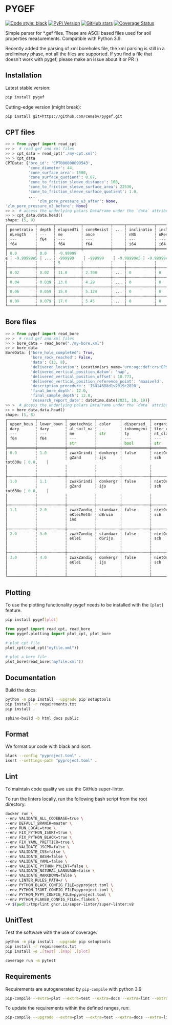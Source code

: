 # PYGEF

[![Code style: black](https://img.shields.io/badge/code%20style-black-000000.svg)](https://github.com/ambv/black)
[![PyPi Version](https://img.shields.io/pypi/v/pygef.svg)](https://pypi.org/project/pygef)
[![GitHub stars](https://img.shields.io/github/stars/ritchie46/pygef.svg?logo=github&label=Stars&logoColor=white)](https://github.com/ritchie46/pygef)
[![Coverage Status](https://coveralls.io/repos/github/cemsbv/pygef/badge.svg?branch=master)](https://coveralls.io/github/cemsbv/pygef?branch=master)

Simple parser for \*.gef files. These are ASCII based files used for soil
properties measurements. Compatible with Python 3.9.

Recently added the parsing of xml boreholes file, the xml parsing is still in a
preliminary phase, not all the files are supported. If you find a file that
doesn't work with pygef, please make an issue about it or PR :)

## Installation

Latest stable version:

```sh
pip install pygef
```

Cutting-edge version (might break):

```sh
pip install git+https://github.com/cemsbv/pygef.git
```

## CPT files

```python
>> > from pygef import read_cpt
>> >  # read gef and xml files
>> > cpt_data = read_cpt("./my-cpt.xml")
>> > cpt_data
CPTData: {'bro_id': 'CPT000000099543',
          'cone_diameter': 44,
          'cone_surface_area': 1500,
          'cone_surface_quotient': 0.67,
          'cone_to_friction_sleeve_distance': 100,
          'cone_to_friction_sleeve_surface_area': 22530,
          'cone_to_friction_sleeve_surface_quotient': 1.0,
          ...
              'zlm_pore_pressure_u3_after': None,
'zlm_pore_pressure_u3_before': None}
>> >  # access the underlying polars DataFrame under the `data` attribute
>> > cpt_data.data.head()
shape: (5, 9)
┌────────────┬───────┬───────────┬────────────┬─────┬────────────┬────────────┬────────────┬────────────┐
│ penetratio ┆ depth ┆ elapsedTi ┆ coneResist ┆ ... ┆ inclinatio ┆ inclinatio ┆ localFrict ┆ frictionRa │
│ nLength    ┆ ---   ┆ me        ┆ ance       ┆     ┆ nNS        ┆ nResultant ┆ ion        ┆ tio        │
│ ---        ┆ f64   ┆ ---       ┆ ---        ┆     ┆ ---        ┆ ---        ┆ ---        ┆ ---        │
│ f64        ┆       ┆ f64       ┆ f64        ┆     ┆ i64        ┆ i64        ┆ f64        ┆ f64        │
╞════════════╪═══════╪═══════════╪════════════╪═════╪════════════╪════════════╪════════════╪════════════╡
│ 0.0        ┆ 0.0   ┆ -9.99999
e ┆ -9.99999e5 ┆ ... ┆ -999999    ┆ -999999    ┆ -9.99999e5 ┆ -9.99999e5 │
│            ┆       ┆ 5         ┆            ┆     ┆            ┆            ┆            ┆            │
├╌╌╌╌╌╌╌╌╌╌╌╌┼╌╌╌╌╌╌╌┼╌╌╌╌╌╌╌╌╌╌╌┼╌╌╌╌╌╌╌╌╌╌╌╌┼╌╌╌╌╌┼╌╌╌╌╌╌╌╌╌╌╌╌┼╌╌╌╌╌╌╌╌╌╌╌╌┼╌╌╌╌╌╌╌╌╌╌╌╌┼╌╌╌╌╌╌╌╌╌╌╌╌┤
│ 0.02       ┆ 0.02  ┆ 11.0      ┆ 2.708      ┆ ... ┆ 0          ┆ 0          ┆ 0.03       ┆ 0.6        │
├╌╌╌╌╌╌╌╌╌╌╌╌┼╌╌╌╌╌╌╌┼╌╌╌╌╌╌╌╌╌╌╌┼╌╌╌╌╌╌╌╌╌╌╌╌┼╌╌╌╌╌┼╌╌╌╌╌╌╌╌╌╌╌╌┼╌╌╌╌╌╌╌╌╌╌╌╌┼╌╌╌╌╌╌╌╌╌╌╌╌┼╌╌╌╌╌╌╌╌╌╌╌╌┤
│ 0.04       ┆ 0.039 ┆ 13.0      ┆ 4.29       ┆ ... ┆ 0          ┆ 0          ┆ 0.039      ┆ 0.8        │
├╌╌╌╌╌╌╌╌╌╌╌╌┼╌╌╌╌╌╌╌┼╌╌╌╌╌╌╌╌╌╌╌┼╌╌╌╌╌╌╌╌╌╌╌╌┼╌╌╌╌╌┼╌╌╌╌╌╌╌╌╌╌╌╌┼╌╌╌╌╌╌╌╌╌╌╌╌┼╌╌╌╌╌╌╌╌╌╌╌╌┼╌╌╌╌╌╌╌╌╌╌╌╌┤
│ 0.06       ┆ 0.059 ┆ 15.0      ┆ 5.124      ┆ ... ┆ 0          ┆ 0          ┆ 0.045      ┆ 0.9        │
├╌╌╌╌╌╌╌╌╌╌╌╌┼╌╌╌╌╌╌╌┼╌╌╌╌╌╌╌╌╌╌╌┼╌╌╌╌╌╌╌╌╌╌╌╌┼╌╌╌╌╌┼╌╌╌╌╌╌╌╌╌╌╌╌┼╌╌╌╌╌╌╌╌╌╌╌╌┼╌╌╌╌╌╌╌╌╌╌╌╌┼╌╌╌╌╌╌╌╌╌╌╌╌┤
│ 0.08       ┆ 0.079 ┆ 17.0      ┆ 5.45       ┆ ... ┆ 0          ┆ 0          ┆ 0.049      ┆ 1.0        │
└────────────┴───────┴───────────┴────────────┴─────┴────────────┴────────────┴────────────┴────────────┘
```

## Bore files

```python
>> > from pygef import read_bore
>> >  # read gef and xml files
>> > bore_data = read_bore("./my-bore.xml")
>> > bore_data
BoreData: {'bore_hole_completed': True,
           'bore_rock_reached': False,
           'data': (13, 8),
           'delivered_location': Location(srs_name='urn:ogc:def:crs:EPSG::28992', x=158322.139, y=444864.706),
           'delivered_vertical_position_datum': 'nap',
           'delivered_vertical_position_offset': 10.773,
           'delivered_vertical_position_reference_point': 'maaiveld',
           'description_procedure': 'ISO14688d1v2019c2020',
           'final_bore_depth': 12.0,
           'final_sample_depth': 12.0,
           'research_report_date': datetime.date(2021, 10, 19)}
>> >  # access the underlying polars DataFrame under the `data` attribute
>> > bore_data.data.head()
shape: (5, 8)
┌────────────┬────────────┬────────────┬──────────┬────────────┬────────────┬────────────┬─────────┐
│ upper_boun ┆ lower_boun ┆ geotechnic ┆ color    ┆ dispersed_ ┆ organic_ma ┆ sand_media ┆ soil_di │
│ dary       ┆ dary       ┆ al_soil_na ┆ ---      ┆ inhomogeni ┆ tter_conte ┆ n_class    ┆ st      │
│ ---        ┆ ---        ┆ me         ┆ str      ┆ ty         ┆ nt_class   ┆ ---        ┆ ---     │
│ f64        ┆ f64        ┆ ---        ┆          ┆ ---        ┆ ---        ┆ str        ┆ list[f6 │
│            ┆            ┆ str        ┆          ┆ bool       ┆ str        ┆            ┆ 4]      │
╞════════════╪════════════╪════════════╪══════════╪════════════╪════════════╪════════════╪═════════╡
│ 0.0        ┆ 1.0        ┆ zwakGrindi ┆ donkergr ┆ false      ┆ nietOrgani ┆ middelgrof ┆ [0.2,   │
│            ┆            ┆ gZand      ┆ ijs      ┆            ┆ sch        ┆ 420
tot630u ┆ 0.0,    │
│            ┆            ┆            ┆          ┆            ┆            ┆ m          ┆ ...     │
│            ┆            ┆            ┆          ┆            ┆            ┆            ┆ 0.0]    │
├╌╌╌╌╌╌╌╌╌╌╌╌┼╌╌╌╌╌╌╌╌╌╌╌╌┼╌╌╌╌╌╌╌╌╌╌╌╌┼╌╌╌╌╌╌╌╌╌╌┼╌╌╌╌╌╌╌╌╌╌╌╌┼╌╌╌╌╌╌╌╌╌╌╌╌┼╌╌╌╌╌╌╌╌╌╌╌╌┼╌╌╌╌╌╌╌╌╌┤
│ 1.0        ┆ 1.1        ┆ zwakGrindi ┆ donkergr ┆ false      ┆ nietOrgani ┆ middelgrof ┆ [0.2,   │
│            ┆            ┆ gZand      ┆ ijs      ┆            ┆ sch        ┆ 420
tot630u ┆ 0.0,    │
│            ┆            ┆            ┆          ┆            ┆            ┆ m          ┆ ...     │
│            ┆            ┆            ┆          ┆            ┆            ┆            ┆ 0.0]    │
├╌╌╌╌╌╌╌╌╌╌╌╌┼╌╌╌╌╌╌╌╌╌╌╌╌┼╌╌╌╌╌╌╌╌╌╌╌╌┼╌╌╌╌╌╌╌╌╌╌┼╌╌╌╌╌╌╌╌╌╌╌╌┼╌╌╌╌╌╌╌╌╌╌╌╌┼╌╌╌╌╌╌╌╌╌╌╌╌┼╌╌╌╌╌╌╌╌╌┤
│ 1.1        ┆ 2.0        ┆ zwakZandig ┆ standaar ┆ false      ┆ nietOrgani ┆ null       ┆ [0.0,   │
│            ┆            ┆ eKleiMetGr ┆ dBruin   ┆            ┆ sch        ┆            ┆ 0.1,    │
│            ┆            ┆ ind        ┆          ┆            ┆            ┆            ┆ ...     │
│            ┆            ┆            ┆          ┆            ┆            ┆            ┆ 0.0]    │
├╌╌╌╌╌╌╌╌╌╌╌╌┼╌╌╌╌╌╌╌╌╌╌╌╌┼╌╌╌╌╌╌╌╌╌╌╌╌┼╌╌╌╌╌╌╌╌╌╌┼╌╌╌╌╌╌╌╌╌╌╌╌┼╌╌╌╌╌╌╌╌╌╌╌╌┼╌╌╌╌╌╌╌╌╌╌╌╌┼╌╌╌╌╌╌╌╌╌┤
│ 2.0        ┆ 3.0        ┆ zwakZandig ┆ standaar ┆ false      ┆ nietOrgani ┆ null       ┆ [0.0,   │
│            ┆            ┆ eKlei      ┆ dGrijs   ┆            ┆ sch        ┆            ┆ 0.0,    │
│            ┆            ┆            ┆          ┆            ┆            ┆            ┆ ...     │
│            ┆            ┆            ┆          ┆            ┆            ┆            ┆ 0.0]    │
├╌╌╌╌╌╌╌╌╌╌╌╌┼╌╌╌╌╌╌╌╌╌╌╌╌┼╌╌╌╌╌╌╌╌╌╌╌╌┼╌╌╌╌╌╌╌╌╌╌┼╌╌╌╌╌╌╌╌╌╌╌╌┼╌╌╌╌╌╌╌╌╌╌╌╌┼╌╌╌╌╌╌╌╌╌╌╌╌┼╌╌╌╌╌╌╌╌╌┤
│ 3.0        ┆ 4.0        ┆ zwakZandig ┆ donkergr ┆ false      ┆ nietOrgani ┆ null       ┆ [0.0,   │
│            ┆            ┆ eKlei      ┆ ijs      ┆            ┆ sch        ┆            ┆ 0.0,    │
│            ┆            ┆            ┆          ┆            ┆            ┆            ┆ ...     │
│            ┆            ┆            ┆          ┆            ┆            ┆            ┆ 0.0]    │
└────────────┴────────────┴────────────┴──────────┴────────────┴────────────┴────────────┴─────────┘
```

## Plotting

To use the plotting functionality pygef needs to be installed with the `[plot]`
feature.

```sh
pip install pygef[plot]
```

```python
from pygef import read_cpt, read_bore
from pygef.plotting import plot_cpt, plot_bore

# plot cpt file
plot_cpt(read_cpt("myfile.xml"))

# plot a bore file
plot_bore(read_bore("myfile.xml"))
```

## Documentation

Build the docs:

```bash
python -m pip install --upgrade pip setuptools
pip install -r requirements.txt
pip install .

sphinx-build -b html docs public
```

## Format

We format our code with black and isort.

```bash
black --config "pyproject.toml" .
isort --settings-path "pyproject.toml" .
```

## Lint

To maintain code quality we use the GitHub super-linter.

To run the linters locally, run the following bash script from the root
directory:

```bash
docker run \
--env VALIDATE_ALL_CODEBASE=true \
--env DEFAULT_BRANCH=master \
--env RUN_LOCAL=true \
--env FIX_PYTHON_ISORT=true \
--env FIX_PYTHON_BLACK=true \
--env FIX_YAML_PRETTIER=true \
--env VALIDATE_JSCPD=false \
--env VALIDATE_CSS=false \
--env VALIDATE_BASH=false \
--env VALIDATE_YAML=false \
--env VALIDATE_PYTHON_PYLINT=false \
--env VALIDATE_NATURAL_LANGUAGE=false \
--env VALIDATE_MARKDOWN=false \
--env LINTER_RULES_PATH=/ \
--env PYTHON_BLACK_CONFIG_FILE=pyproject.toml \
--env PYTHON_ISORT_CONFIG_FILE=pyproject.toml \
--env PYTHON_MYPY_CONFIG_FILE=pyproject.toml \
--env PYTHON_FLAKE8_CONFIG_FILE=.flake8 \
-v $(pwd):/tmp/lint ghcr.io/super-linter/super-linter:v8
```

## UnitTest

Test the software with the use of coverage:

```bash
python -m pip install --upgrade pip setuptools
pip install -r requirements.txt
pip install -e .[test] .[map] .[plot]

coverage run -m pytest
```

## Requirements

Requirements are autogenerated by `pip-compile` with python 3.9

```bash
pip-compile --extra=plot --extra=test --extra=docs --extra=lint --extra=map --output-file=requirements.txt pyproject.toml
```

To update the requirements within the defined ranges, run:

```bash
pip-compile --upgrade --extra=plot --extra=test --extra=docs --extra=lint --extra=map --output-file=requirements.txt pyproject.toml
```
